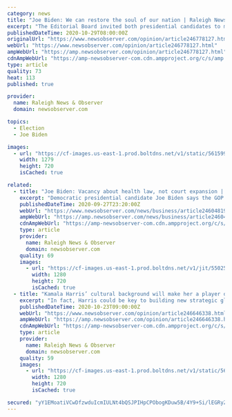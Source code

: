 ```yaml
---
category: news
title: "Joe Biden: We can restore the soul of our nation | Raleigh News & Observer"
excerpt: "The Editorial Board invited both presidential candidates to make their case to voters."
publishedDateTime: 2020-10-29T08:00:00Z
originalUrl: "https://www.newsobserver.com/opinion/article246778127.html"
webUrl: "https://www.newsobserver.com/opinion/article246778127.html"
ampWebUrl: "https://amp.newsobserver.com/opinion/article246778127.html"
cdnAmpWebUrl: "https://amp-newsobserver-com.cdn.ampproject.org/c/s/amp.newsobserver.com/opinion/article246778127.html"
type: article
quality: 73
heat: 113
published: true

provider:
  name: Raleigh News & Observer
  domain: newsobserver.com

topics:
  - Election
  - Joe Biden

images:
  - url: "https://cf-images.us-east-1.prod.boltdns.net/v1/static/5615998031001/53fd7af8-cdff-4f51-9f62-2cf621c1da9f/913d99e9-deef-42dd-bbd0-15b9cd8cce1f/1280x720/match/image.jpg"
    width: 1279
    height: 720
    isCached: true

related:
  - title: "Joe Biden: Vacancy about health law, not court expansion | Raleigh News & Observer"
    excerpt: "Democratic presidential candidate Joe Biden says the GOP’s push for a speedy Supreme Court confirmation is really an effort to overturn the 2010 health care law."
    publishedDateTime: 2020-09-27T23:20:00Z
    webUrl: "https://www.newsobserver.com/news/business/article246048190.html"
    ampWebUrl: "https://amp.newsobserver.com/news/business/article246048190.html"
    cdnAmpWebUrl: "https://amp-newsobserver-com.cdn.ampproject.org/c/s/amp.newsobserver.com/news/business/article246048190.html"
    type: article
    provider:
      name: Raleigh News & Observer
      domain: newsobserver.com
    quality: 69
    images:
      - url: "https://cf-images.us-east-1.prod.boltdns.net/v1/jit/5502557046001/7d5e9510-8587-4c57-9893-705790042a29/main/1280x720/22s304ms/match/image.jpg"
        width: 1280
        height: 720
        isCached: true
  - title: "Kamala Harris’ cultural background will make her a player on the global stage | Raleigh News & Observer"
    excerpt: "In fact, Harris could be key to building new strategic global relationships and alliances. (Disclosure: My wife and I are Harris’ longtime friends.) While Biden shores up NATO, reaffirms multilateral agreements and Zoom calls his close foreign-leader friends,"
    publishedDateTime: 2020-10-23T09:00:00Z
    webUrl: "https://www.newsobserver.com/opinion/article246646338.html"
    ampWebUrl: "https://amp.newsobserver.com/opinion/article246646338.html"
    cdnAmpWebUrl: "https://amp-newsobserver-com.cdn.ampproject.org/c/s/amp.newsobserver.com/opinion/article246646338.html"
    type: article
    provider:
      name: Raleigh News & Observer
      domain: newsobserver.com
    quality: 59
    images:
      - url: "https://cf-images.us-east-1.prod.boltdns.net/v1/static/5615998022001/20abb006-d41d-4dd8-84f0-3820e7564a85/d0da5d09-ca64-49b5-95fa-1b1ce1a870c4/1280x720/match/image.jpg"
        width: 1280
        height: 720
        isCached: true

secured: "yY1EMoatiVCwDfzwduIcmIULNt4bQSJPIHpCPObogKDuw5B/4Y9+Si/lEGRyZlkIjdHP/LFrgJ7ZM7qP56YcwroUSWfksJ4d2izF+xSaRRV+CpxcuVomoQ0LSjbmJdAwXAbyjdvLFuV5ZauQHoM1v+GsfOIeLKHxvlAfFu20rd5QZnENuW+XsrFwSAO/YanoSOmrc/GIpUSaaxIHLAm/0M/Z/5uPu3gkcCAabwCa4p78RGoEiBHnC7DSgxAfgRLulfXhUtYYNT+rC1NCTZmiWbj089t7k8nBKrPm/5zGiTB/2rg6hrDQQzzzgRsO3g/F8YvEPGAPSwWKeNDGA85P8f0eJX+LkwW5UBI8ZxLRd8s=;5+LFLa3ehbc0OTeBM6CnGg=="
---
```


